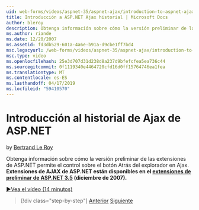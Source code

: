 ```yaml
---
uid: web-forms/videos/aspnet-35/aspnet-ajax/introduction-to-aspnet-ajax-history
title: Introducción a ASP.NET Ajax historial | Microsoft Docs
author: bleroy
description: Obtenga información sobre cómo la versión preliminar de las extensiones de ASP.NET permite el control sobre el botón Atrás del explorador en Ajax. Extensiones de AJAX de ASP.NET están disponibles en el xtensión del 3.5 de ASP.NET...
ms.author: riande
ms.date: 12/20/2007
ms.assetid: fd3db529-601a-4a6e-b91a-d9cbe1ff7bd4
msc.legacyurl: /web-forms/videos/aspnet-35/aspnet-ajax/introduction-to-aspnet-ajax-history
msc.type: video
ms.openlocfilehash: 25e3d707d31d238d8a237d9bfefcfea5ea736c44
ms.sourcegitcommit: 0f1119340e4464720cfd16d0ff15764746ea1fea
ms.translationtype: MT
ms.contentlocale: es-ES
ms.lasthandoff: 04/17/2019
ms.locfileid: "59410570"
---
```

# <a name="introduction-to-aspnet-ajax-history"></a>Introducción al historial de Ajax de ASP.NET

by [Bertrand Le Roy](https://github.com/bleroy)

Obtenga información sobre cómo la versión preliminar de las extensiones de ASP.NET permite el control sobre el botón Atrás del explorador en Ajax. **Extensiones de AJAX de ASP.NET están disponibles en el [extensiones de preliminar de ASP.NET 3.5](https://www.asp.net/downloads/35-sp1#find) (diciembre de 2007).**

[&#9654;Vea el vídeo (14 minutos)](https://channel9.msdn.com/Blogs/ASP-NET-Site-Videos/introduction-to-aspnet-ajax-history)

> [!div class="step-by-step"]
> [Anterior](adonet-data-services-with-aspnet-ajax-support.md)
> [Siguiente](using-script-combining-to-improve-ajax-performance.md)
